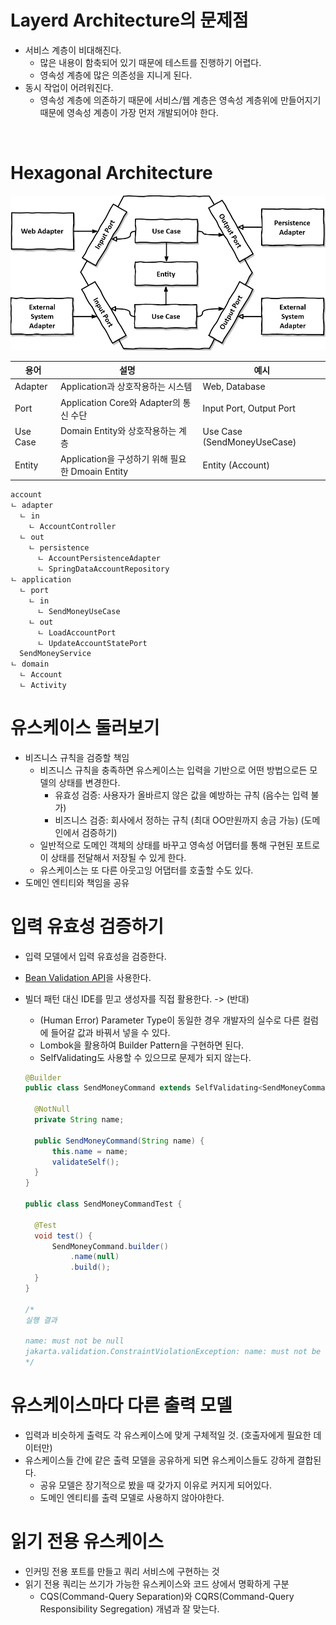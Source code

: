 # Layerd Architecture의 문제점

- 서비스 계층이 비대해진다.
  - 많은 내용이 함축되어 있기 때문에 테스트를 진행하기 어렵다.
  - 영속성 계층에 많은 의존성을 지니게 된다.
- 동시 작업이 어려워진다.
  - 영속성 계층에 의존하기 때문에 서비스/웹 계층은 영속성 계층위에 만들어지기 때문에 영속성 계층이 가장 먼저 개발되어야 한다.

<br>

# Hexagonal Architecture

![hegagoanl-architecture](./images/hexagonal-architecture.png)

| 용어     | 설명                                             | 예시                        |
| -------- | ------------------------------------------------ | --------------------------- |
| Adapter  | Application과 상호작용하는 시스템                | Web, Database               |
| Port     | Application Core와 Adapter의 통신 수단           | Input Port, Output Port     |
| Use Case | Domain Entity와 상호작용하는 계층                | Use Case (SendMoneyUseCase) |
| Entity   | Application을 구성하기 위해 필요한 Dmoain Entity | Entity (Account)            |

```
account
ㄴ adapter
  ㄴ in
    ㄴ AccountController
  ㄴ out
    ㄴ persistence
      ㄴ AccountPersistenceAdapter
      ㄴ SpringDataAccountRepository
ㄴ application
  ㄴ port
    ㄴ in
      ㄴ SendMoneyUseCase
    ㄴ out
      ㄴ LoadAccountPort
      ㄴ UpdateAccountStatePort
  SendMoneyService
ㄴ domain
  ㄴ Account
  ㄴ Activity
```

# 유스케이스 둘러보기

- 비즈니스 규칙을 검증할 책임
  - 비즈니스 규칙을 충족하면 유스케이스는 입력을 기반으로 어떤 방법으로든 모델의 상태를 변경한다.
    - 유효성 검증: 사용자가 올바르지 않은 값을 예방하는 규칙 (음수는 입력 불가)
    - 비즈니스 검증: 회사에서 정하는 규칙 (최대 OO만원까지 송금 가능) (도메인에서 검증하기)
  - 일반적으로 도메인 객체의 상태를 바꾸고 영속성 어댑터를 통해 구현된 포트로 이 상태를 전달해서 저장될 수 있게 한다.
  - 유스케이스는 또 다른 아웃고잉 어댑터를 호출할 수도 있다.
- 도메인 엔티티와 책임을 공유

# 입력 유효성 검증하기

- 입력 모델에서 입력 유효성을 검증한다.
- [Bean Validation API](https://beanvalidation.org)을 사용한다.
- 빌더 패턴 대신 IDE를 믿고 생성자를 직접 활용한다. -> (반대)

  - (Human Error) Parameter Type이 동일한 경우 개발자의 실수로 다른 컬럼에 들어갈 값과 바꿔서 넣을 수 있다.
  - Lombok을 활용하여 Builder Pattern을 구현하면 된다.
  - SelfValidating도 사용할 수 있으므로 문제가 되지 않는다.

  ```java
  @Builder
  public class SendMoneyCommand extends SelfValidating<SendMoneyCommand> {

    @NotNull
    private String name;

    public SendMoneyCommand(String name) {
        this.name = name;
        validateSelf();
    }
  }

  public class SendMoneyCommandTest {

    @Test
    void test() {
        SendMoneyCommand.builder()
            .name(null)
            .build();
    }
  }

  /*
  실행 결과

  name: must not be null
  jakarta.validation.ConstraintViolationException: name: must not be null
  */
  ```

# 유스케이스마다 다른 출력 모델

- 입력과 비슷하게 출력도 각 유스케이스에 맞게 구체적일 것. (호출자에게 필요한 데이터만)
- 유스케이스들 간에 같은 출력 모델을 공유하게 되면 유스케이스들도 강하게 결합된다.
  - 공유 모델은 장기적으로 봤을 때 갖가지 이유로 커지게 되어있다.
  - 도메인 엔티티를 출력 모델로 사용하지 않아야한다.

# 읽기 전용 유스케이스

- 인커밍 전용 포트를 만들고 쿼리 서비스에 구현하는 것
- 읽기 전용 쿼리는 쓰기가 가능한 유스케이스와 코드 상에서 명확하게 구분
  - CQS(Command-Query Separation)와 CQRS(Command-Query Responsibility Segregation) 개념과 잘 맞는다.

